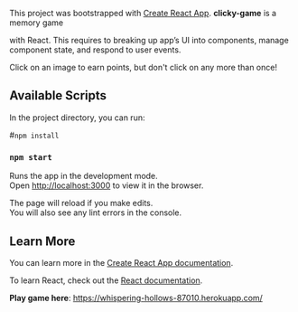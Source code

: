 This project was bootstrapped with [Create React App](https://github.com/facebook/create-react-app). **clicky-game** is a memory game

with React. This requires to breaking up app’s UI into components, manage component state, and respond to user events.

Click on an image to earn points, but don't click on any more than once!

## Available Scripts

In the project directory, you can run:

#`npm install`

### `npm start`

Runs the app in the development mode.<br />
Open [http://localhost:3000](http://localhost:3000) to view it in the browser.

The page will reload if you make edits.<br />
You will also see any lint errors in the console.

## Learn More

You can learn more in the [Create React App documentation](https://facebook.github.io/create-react-app/docs/getting-started).

To learn React, check out the [React documentation](https://reactjs.org/).

**Play game here**: https://whispering-hollows-87010.herokuapp.com/
